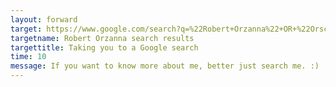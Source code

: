 ```yaml
---
layout: forward
target: https://www.google.com/search?q=%22Robert+Orzanna%22+OR+%22Orschiro%22+OR+%22Or+Schiro%22&biw=1408&bih=796&sxsrf=ALiCzsa9mGW_V6NsGOWPVo8AyulzXv_cAg%3A1669315197741&ei=fbp_Y97uLNj8sAeUvprgDA&ved=0ahUKEwieoYTbu8f7AhVYPuwKHRSfBsw4ChDh1QMIDw&uact=5&oq=%22Robert+Orzanna%22+OR+%22Orschiro%22+OR+%22Or+Schiro%22&gs_lcp=Cgxnd3Mtd2l6LXNlcnAQAzoKCCMQrgIQsAMQJzoKCCEQwwQQChCgAUoECEEYAUoECEYYAFDAB1jxHGC3H2gBcAB4AIABtAGIAbEHkgEDMS42mAEAoAEByAEBwAEB&sclient=gws-wiz-serp
targetname: Robert Orzanna search results
targettitle: Taking you to a Google search
time: 10
message: If you want to know more about me, better just search me. :)
---
```


